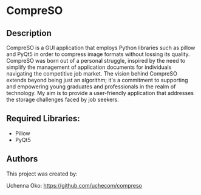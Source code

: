 # CompreSO

## Description
CompreSO is a GUI application that employs Python libraries such as pillow and PyQt5 in order to compress image formats without lossing its quality. CompreSO was born out of a personal struggle, inspired by the need to simplify the management of application documents for individuals navigating the competitive job market. The vision behind CompreSO extends beyond being just an algorithm; it's a commitment to supporting and empowering young graduates and professionals in the realm of technology.
My aim is to provide a user-friendly application that addresses the storage challenges faced by job seekers. 






## Required Libraries:
* Pillow
* PyQt5

## Authors
This project was created by:

Uchenna Oko: https://github.com/uchecom/compreso

